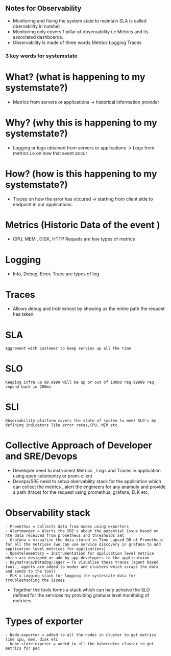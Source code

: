 ## Notes for Observability

- Monitoring and fixing the system state to maintain SLA is called obervability in nutshell.
- Monitoring only covers 1 pillar of observability i.e Metrics and its associated dashboards.
- Observability is made of three words Metrics Logging Traces

### 3 key words for systemstate
# What? (what is happening to my systemstate?)
- Metrics from servers or applications -> historical information provider
# Why? (why this is happening to my systemstate?)
- Logging or logs obtained from servers or applications -> Logs from metrics i.e on how that event occur
# How? (how is this happening to my systemstate?)
- Traces on how the error has occured -> starting from client side to endpoint in our applications.


# Metrics (Historic Data of the event )
- CPU, MEM , DISK, HTTP Requets are few types of metrics

# Logging
- Info, Debug, Error, Trace are types of log

# Traces
- Allows debug and trobleshoot by showing us the entire path the request has taken.

# SLA
    Aggrement with customer to keep servies up all the time
# SLO
    Keeping infra up 99.9999 will be up or out of 10000 req 99999 req repond back in 200ms
# SLI
    Observability platform covers the state of system to meet SLO's by defining indicators like error rates,CPU, MEM etc.

# Collective Approach of Developer and SRE/Devops
- Developer need to instrument Metrics , Logs and Traces in application using open-telementry or prom-client
- Devops/SRE need to setup obervability stack for the application which can collect the metrics , alert the engineers for any anamoly and provide a path (trace) for the request using promethus, grafana, ELK etc.

# Observability stack
    - Promethus = Collects data from nodes using exporters
    - Alertmanger = Alerts the SRE's about the potential issue based on hte data received from prometheus and thresholds set
    - Grafana = visualize the data stored in Time Lapsed DB of Prometheus for all the metrices (we can use service discovery in grafana to add application level metrices for applications)
    - Opentelementary = Instrumentation for application level metrice which are designed or add by app developers to the applicataion
    - Daynatrace/Datadog/Jager = To visualise these traces (agent based tool , agents are added to nodes and clusters which scraps the data and sends to the tool)
    - ELK = Logging stack for logging the systestate data for troubleshooting the issues.
- Together the tools forms a stack which can help acheive the SLO defined for the services my providing granular level monitoing of metrices.

# Types of exporter 
    - Node-exporter = added to all the nodes in cluster to get metrics like cpu, mem, disk etc
    - kube-state-exprter = added to all the kubernetes cluster to get metrics for pod
